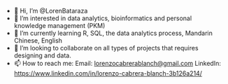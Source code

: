 - 👋 Hi, I’m @LorenBataraza
- 👀 I’m interested in data analytics, bioinformatics and personal knowledge management (PKM)
- 🌱 I’m currently learning R, SQL, the data analytics process, Mandarin Chinese, English 
- 💞️ I’m looking to collaborate on all types of projects that requires designing and data.
- 📫 How to reach me:
Email: lorenzocabrerablanch@gmail.com
LinkedIn: https://www.linkedin.com/in/lorenzo-cabrera-blanch-3b126a214/

